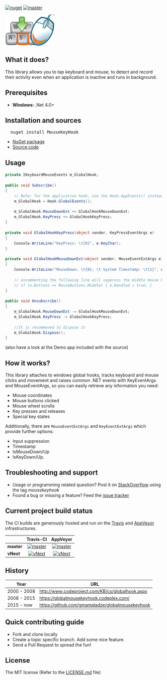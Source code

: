 [![nuget][nuget-badge]][nuget-url] [![master][master-appveyor-badge]][master-appveyor-url]

 [nuget-badge]: https://img.shields.io/badge/nuget-v5.3.0-blue.svg
 [nuget-url]: https://www.nuget.org/packages/MouseKeyHook

![Mouse and Keyboard Hooking Library in c#](/mouse-keyboard-hook-logo.png)

## What it does?

This library allows you to tap keyboard and mouse, to detect and record their activity even when an application is inactive and runs in background.

## Prerequisites

 - **Windows:** .Net 4.0+

## Installation and sources

<pre>
  nuget install MouseKeyHook
</pre>

 - [NuGet package][nuget-url]
 - [Source code][source-url]

 [source-url]: https://github.com/gmamaladze/globalmousekeyhook

 ## Usage

 ```csharp
 private IKeyboardMouseEvents m_GlobalHook;

 public void Subscribe()
 {
     // Note: for the application hook, use the Hook.AppEvents() instead
     m_GlobalHook = Hook.GlobalEvents();

     m_GlobalHook.MouseDownExt += GlobalHookMouseDownExt;
     m_GlobalHook.KeyPress += GlobalHookKeyPress;
 }

 private void GlobalHookKeyPress(object sender, KeyPressEventArgs e)
 {
     Console.WriteLine("KeyPress: \t{0}", e.KeyChar);
 }

 private void GlobalHookMouseDownExt(object sender, MouseEventExtArgs e)
 {
     Console.WriteLine("MouseDown: \t{0}; \t System Timestamp: \t{1}", e.Button, e.Timestamp);

     // uncommenting the following line will suppress the middle mouse button click
     // if (e.Buttons == MouseButtons.Middle) { e.Handled = true; }
 }

 public void Unsubscribe()
 {
     m_GlobalHook.MouseDownExt -= GlobalHookMouseDownExt;
     m_GlobalHook.KeyPress -= GlobalHookKeyPress;

     //It is recommened to dispose it
     m_GlobalHook.Dispose();
 }
 ```
(also have a look at the Demo app included with the source)

## How it works?

This library attaches to windows global hooks, tracks keyboard and mouse clicks and movement and raises common .NET events with KeyEventArgs and MouseEventArgs, so you can easily retrieve any information you need:
 * Mouse coordinates
 * Mouse buttons clicked
 * Mouse wheel scrolls
 * Key presses and releases
 * Special key states

 Additionally, there are `MouseEventExtArgs` and `KeyEventExtArgs` which provide further options:
 * Input suppression
 * Timestamp
 * IsMouseDown/Up
 * IsKeyDown/Up.

## Troubleshooting and support

 - Usage or programming related question? Post it on [StackOverflow][so] using the tag *mousekeyhook*
 - Found a bug or missing a feature? Feed the [issue tracker][tracker]

 [so]: http://stackoverflow.com/questions/tagged/mousekeyhook
 [tracker]: https://github.com/gmamaladze/globalmousekeyhook/issues

## Current project build status
 The CI builds are generously hosted and run on the [Travis][travis] and [AppVeyor][appveyor] infrastructures.

|            | Travis-CI                                           | AppVeyor                                                  |
| :--------- | :-------------------------------------------------: | :-------------------------------------------------------: |
| **master** | [![master][master-travis-badge]][master-travis-url] | [![master][master-appveyor-badge]][master-appveyor-url] |
| **vNext**  | [![vNext][vNext-travis-badge]][vNext-travis-url]    | [![vNext][vNext-appveyor-badge]][vNext-appveyor-url]   |

[master-travis-url]: https://travis-ci.org/gmamaladze/globalmousekeyhook/branches/
[master-travis-badge]: https://travis-ci.org/gmamaladze/globalmousekeyhook.svg?branch=master

[vNext-travis-url]: https://travis-ci.org/gmamaladze/globalmousekeyhook/branches/
[vNext-travis-badge]: https://travis-ci.org/gmamaladze/globalmousekeyhook.svg?branch=vNext

[master-appveyor-url]: https://ci.appveyor.com/project/gmamaladze/globalmousekeyhook/branch/master
[master-appveyor-badge]: https://ci.appveyor.com/api/projects/status/tnkt7xiurmpg0qh8/branch/master?svg=true

[vNext-appveyor-url]: https://ci.appveyor.com/project/gmamaladze/globalmousekeyhook/branch/vNext
[vNext-appveyor-badge]: https://ci.appveyor.com/api/projects/status/tnkt7xiurmpg0qh8/branch/vNext?svg=true


[travis]: http://travis-ci.org/
[appveyor]: http://appveyor.com/

## History

|  Year       |     URL
--------------|--------------------------------
| 2000 - 2008 | http://www.codeproject.com/KB/cs/globalhook.aspx
| 2008 - 2015 | https://globalmousekeyhook.codeplex.com/
| 2015 - now  | https://github.com/gmamaladze/globalmousekeyhook


## Quick contributing guide

 - Fork and clone locally
 - Create a topic specific branch. Add some nice feature.
 - Send a Pull Request to spread the fun!

## License

The MIT license (Refer to the [LICENSE.md][license] file)

 [license]: https://github.com/gmamaladze/globalmousekeyhook/blob/master/LICENSE.md
